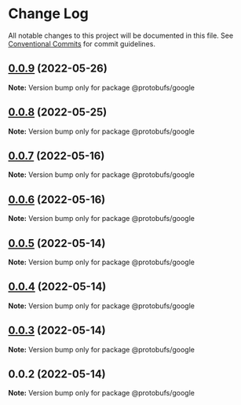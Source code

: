 # Change Log

All notable changes to this project will be documented in this file.
See [Conventional Commits](https://conventionalcommits.org) for commit guidelines.

## [0.0.9](https://github.com/cosmology-finance/proto-registry/compare/@protobufs/google@0.0.8...@protobufs/google@0.0.9) (2022-05-26)

**Note:** Version bump only for package @protobufs/google





## [0.0.8](https://github.com/cosmology-finance/proto-registry/compare/@protobufs/google@0.0.7...@protobufs/google@0.0.8) (2022-05-25)

**Note:** Version bump only for package @protobufs/google





## [0.0.7](https://github.com/cosmology-finance/proto-registry/compare/@protobufs/google@0.0.6...@protobufs/google@0.0.7) (2022-05-16)

**Note:** Version bump only for package @protobufs/google





## [0.0.6](https://github.com/cosmology-finance/proto-registry/compare/@protobufs/google@0.0.5...@protobufs/google@0.0.6) (2022-05-16)

**Note:** Version bump only for package @protobufs/google





## [0.0.5](https://github.com/cosmology-finance/proto-registry/compare/@protobufs/google@0.0.4...@protobufs/google@0.0.5) (2022-05-14)

**Note:** Version bump only for package @protobufs/google





## [0.0.4](https://github.com/cosmology-finance/proto-registry/compare/@protobufs/google@0.0.3...@protobufs/google@0.0.4) (2022-05-14)

**Note:** Version bump only for package @protobufs/google





## [0.0.3](https://github.com/cosmology-finance/proto-registry/compare/@protobufs/google@0.0.2...@protobufs/google@0.0.3) (2022-05-14)

**Note:** Version bump only for package @protobufs/google





## 0.0.2 (2022-05-14)

**Note:** Version bump only for package @protobufs/google
